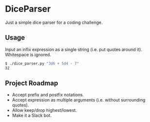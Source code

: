 # DiceParser

Just a simple dice parser for a coding challenge.

## Usage

Input an infix expression as a single string (i.e. put quotes around it). Whitespace is ignored.

```bash
$ ./dice_parser.py "3d6 + 5d4 - 7"
32
```

## Project Roadmap

- Accept prefix and postfix notations.
- Accept expression as multiple arguments (i.e. without surrounding quotes).
- Allow keep/drop highest/lowest.
- Make it a Slack bot.
